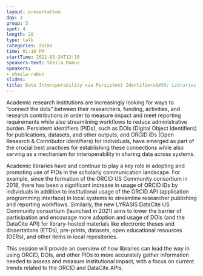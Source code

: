 ```yaml
---
layout: presentation
day: 3
group: 5
spot: 4
length: 20
type: talk
categories: talks
time: 01:10 PM
startTime: 2021-03-24T13:10
speakers-text: Sheila Rabun
speakers:
- sheila-rabun
slides: 
title: Data Interoperability via Persistent Identifiers&#58; Libraries Leading the Way
---
```

<p>Academic research institutions are increasingly looking for ways to “connect the dots” between their researchers, funding, activities, and research contributions in order to measure impact and meet reporting requirements while also streamlining workflows to reduce administrative burden. Persistent identifiers (PIDs), such as DOIs (Digital Object Identifiers) for publications, datasets, and other outputs, and ORCID iDs (Open Research & Contributor Identifiers) for individuals, have emerged as part of the crucial best practices for establishing these connections while also serving as a mechanism for interoperability in sharing data across systems.</p><p></p><p>Academic libraries have and continue to play a key role in adopting and promoting use of PIDs in the scholarly communication landscape. For example, since the formation of the ORCID US Community consortium in 2018, there has been a significant increase in usage of ORCID iDs by individuals in addition to institutional usage of the ORCID API (application programming interface) in local systems to streamline researcher publishing and reporting workflows. Similarly, the new LYRASIS DataCite US Community consortium (launched in 2021) aims to lower the barrier of participation and encourage more adoption and usage of DOIs (and the DataCite API) for library-hosted materials like electronic theses and dissertations (ETDs), pre-prints, datasets, open educational resources (OERs), and other items in local repositories. </p><p></p><p>This session will provide an overview of how libraries can lead the way in using ORCID, DOIs, and other PIDs to more accurately gather information needed to assess and measure institutional impact, with a focus on current trends related to the ORCID and DataCite APIs.</p>